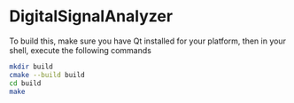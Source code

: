 # DigitalSignalAnalyzer
To build this, make sure you have Qt installed for your platform, then in your
shell, execute the following commands
```sh
mkdir build
cmake --build build
cd build
make
```